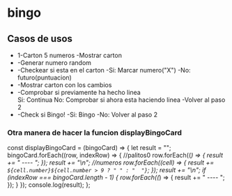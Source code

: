 # bingo

## Casos de usos

* 1-Carton 5 numeros
    -Mostrar carton
* -Generar numero random
* -Checkear si esta en el carton
    -Si: Marcar numero("X")
    -No: futuro(puntuacion)
* -Mostrar carton con los cambios
* -Comprobar si previamente ha hecho linea   
    Si: Continua
    No: Comprobar si ahora esta haciendo linea
        -Volver al paso 2
* -Check si Bingo!
    -Si: Bingo
    -No: Volver al paso 2

### Otra manera de hacer la funcion displayBingoCard

 const displayBingoCard = (bingoCard) => {
   let result = "";
   bingoCard.forEach((row, indexRow) => {
     //palitos0
     row.forEach((_) => {
       result += " ---- ";
     });
     result += "\n";
     //numeros
     row.forEach((cell) => {
       result += `  ${cell.number}${cell.number > 9 ? " " : "  "} `;
     });
     result += "\n";
     if (indexRow === bingoCard.length - 1) {
       row.forEach((_) => {
         result += " ---- ";
       });
     }
   });
   console.log(result);
 };
